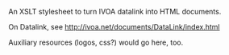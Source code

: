 An XSLT stylesheet to turn IVOA datalink into HTML documents.

On Datalink, see http://ivoa.net/documents/DataLink/index.html

Auxiliary resources (logos, css?) would go here, too.
